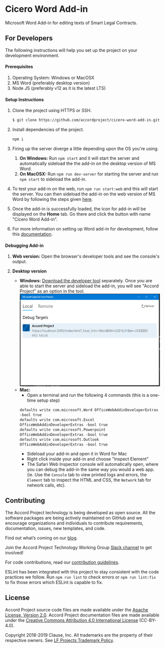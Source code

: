 # Cicero Word Add-in

Microsoft Word Add-in for editing texts of Smart Legal Contracts.

## For Developers

The following instructions will help you set up the project on your development
environment.

#### Prerequisites

1. Operating System: Windows or MacOSX
2. MS Word (preferably desktop version)
3. Node JS (preferably v12 as it is the latest LTS)

#### Setup Instructions

1. Clone the project using HTTPS or SSH.
    ```bash
    $ git clone https://github.com/accordproject/cicero-word-add-in.git
    ```

2. Install dependencies of the project.
    ```bash
    npm i
    ```

3. Firing up the server diverge a little depending upon the OS you're using.
    1. **On Windows:** Run `npm start` and it will start the server and
       automatically sideload the the add-in on the desktop version of MS Word.
    2. **On MacOSX:** Run `npm run dev-server` for starting the server and run
     `npm start` to sideload the add-in.

4. To test your add-in on the web, run `npm run start:web` and this will start
   the server. You can then sideload the add-in on the web version of MS Word
   by following the steps given [here](https://docs.microsoft.com/en-us/office/dev/add-ins/testing/sideload-office-add-ins-for-testing#sideload-an-office-add-in-in-office-on-the-web).

5. Once the add-in is successfully loaded, the icon for add-in will be displayed
   on the **Home** tab. Go there and click the button with name
   "Cicero Word Add-in".

6. For more information on setting up Word add-in for development, follow this
   [documentation](https://docs.microsoft.com/en-us/office/dev/add-ins/quickstarts/word-quickstart).

#### Debugging Add-in

1. **Web version:** Open the browser's developer tools and see the console's
   output.

2. **Desktop version**
   -  **Windows:** [Download the developer tool](https://www.microsoft.com/en-us/p/microsoft-edge-devtools-preview/9mzbfrmz0mnj?activetab=pivot:overviewtab)
   separately. Once you are able to start the server and sideload the add-in,
   you will see "Accord Project" as an option in the tool.
   ![edge developer tool](readme_assets/devtool.png)
   -  **Mac:**
      - Open a terminal and run the following 4 commands (this is a one-time setup step)
      ```
      defaults write com.microsoft.Word OfficeWebAddinDeveloperExtras -bool true
      defaults write com.microsoft.Excel OfficeWebAddinDeveloperExtras -bool true
      defaults write com.microsoft.Powerpoint OfficeWebAddinDeveloperExtras -bool true
      defaults write com.microsoft.Outlook OfficeWebAddinDeveloperExtras -bool true
      ```
      - Sideload your add-in and open it in Word for Mac
      - Right click inside your add-in and choose "Inspect Element"
      - The Safari Web Inspector console will automatically open, where you can debug the add-in the same way you would a web app. (ie. Use the `Console` tab to view printed logs and errors, the `Element` tab to inspect the HTML and CSS, the `Network` tab for network calls, etc).
 
## Contributing

The Accord Project technology is being developed as open source. All the
software packages are being actively maintained on GitHub and we encourage
organizations and individuals to contribute requirements, documentation,
issues, new templates, and code.

Find out what’s coming on our [blog](https://medium.com/@accordhq).

Join the Accord Project Technology Working Group [Slack channel](https://accord-project-slack-signup.herokuapp.com/) to get involved!

For code contributions, read our [contribution guidelines](https://github.com/accordproject/techdocs/blob/master/CONTRIBUTING.md).

ESLint has been integrated with this project to stay consistent with the code
practices we follow. Run `npm run lint` to check errors or `npm run lint:fix` to
fix those errors which ESLint is capable to fix.

## License

Accord Project source code files are made available under the [Apache License, Version 2.0](/LICENSE).
Accord Project documentation files are made available under the [Creative Commons Attribution 4.0 International License](http://creativecommons.org/licenses/by/4.0/) (CC-BY-4.0).

Copyright 2018-2019 Clause, Inc. All trademarks are the property of their respective owners. See [LF Projects Trademark Policy](https://lfprojects.org/policies/trademark-policy/).
